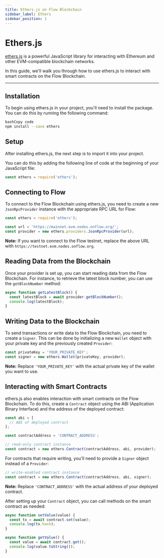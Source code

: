 ```yaml
---
title: Ethers.js on Flow Blockchain
sidebar_label: Ethers
sidebar_position: 1
---
```


# Ethers.js

[ethers.js](https://docs.ethers.org/v5/) is a powerful JavaScript library for interacting with Ethereum and other EVM-compatible blockchain networks.

In this guide, we'll walk you through how to use ethers.js to interact with smart contracts on the Flow Blockchain.

---

## Installation

To begin using ethers.js in your project, you'll need to install the package. You can do this by running the following command:

```bash
bashCopy code
npm install --save ethers

```

## Setup

After installing ethers.js, the next step is to import it into your project.

You can do this by adding the following line of code at the beginning of your JavaScript file:

```jsx
const ethers = require('ethers');
```

## Connecting to Flow

To connect to the Flow Blockchain using ethers.js, you need to create a new `JsonRpcProvider` instance with the appropriate RPC URL for Flow:

```jsx
const ethers = require('ethers');

const url = 'https://mainnet.evm.nodes.onflow.org/';
const provider = new ethers.providers.JsonRpcProvider(url);
```

**Note:** If you want to connect to the Flow testnet, replace the above URL with `https://testnet.evm.nodes.onflow.org`.

## Reading Data from the Blockchain

Once your provider is set up, you can start reading data from the Flow Blockchain. For instance, to retrieve the latest block number, you can use the `getBlockNumber` method:

```jsx
async function getLatestBlock() {
  const latestBlock = await provider.getBlockNumber();
  console.log(latestBlock);
}
```

## Writing Data to the Blockchain

To send transactions or write data to the Flow Blockchain, you need to create a `Signer`. This can be done by initializing a new `Wallet` object with your private key and the previously created `Provider`:

```jsx
const privateKey = 'YOUR_PRIVATE_KEY';
const signer = new ethers.Wallet(privateKey, provider);
```

**Note:** Replace `'YOUR_PRIVATE_KEY'` with the actual private key of the wallet you want to use.

## Interacting with Smart Contracts

ethers.js also enables interaction with smart contracts on the Flow Blockchain. To do this, create a `Contract` object using the ABI (Application Binary Interface) and the address of the deployed contract:

```jsx
const abi = [
  // ABI of deployed contract
];

const contractAddress = 'CONTRACT_ADDRESS';

// read-only contract instance
const contract = new ethers.Contract(contractAddress, abi, provider);
```

For contracts that require writing, you'll need to provide a `Signer` object instead of a `Provider`:

```jsx
// write-enabled contract instance
const contract = new ethers.Contract(contractAddress, abi, signer);
```

**Note:** Replace `'CONTRACT_ADDRESS'` with the actual address of your deployed contract.

After setting up your `Contract` object, you can call methods on the smart contract as needed:

```jsx
async function setValue(value) {
  const tx = await contract.set(value);
  console.log(tx.hash);
}

async function getValue() {
  const value = await contract.get();
  console.log(value.toString());
}
```
